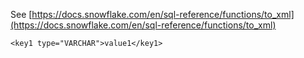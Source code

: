 See [https://docs.snowflake.com/en/sql-reference/functions/to_xml](https://docs.snowflake.com/en/sql-reference/functions/to_xml)
```
<key1 type="VARCHAR">value1</key1>
```
